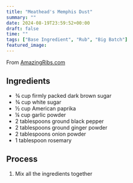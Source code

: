 ```yaml
---
title: "Meathead's Memphis Dust"
summary: ""
date: 2024-08-19T23:59:52+00:00
draft: false
time: ""
tags: ["Base Ingredient", "Rub", "Big Batch"]
featured_image: 
---
```


From [AmazingRibs.com](https://amazingribs.com/tested-recipes/spice-rubs-and-pastes/meatheads-memphis-dust-rub-recipe/#recipe)

## Ingredients

- ¾ cup firmly packed dark brown sugar
- ¾ cup white sugar
- ½ cup American paprika
- ¼ cup garlic powder
- 2 tablespoons ground black pepper
- 2 tablespoons ground ginger powder
- 2 tablespoons onion powder
- 1 tablespoon rosemary

## Process

1. Mix all the ingredients together
